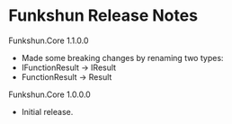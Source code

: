 ﻿Funkshun Release Notes
========

Funkshun.Core 1.1.0.0

* Made some breaking changes by renaming two types:
* IFunctionResult -> IResult
* FunctionResult -> Result

Funkshun.Core 1.0.0.0

* Initial release.